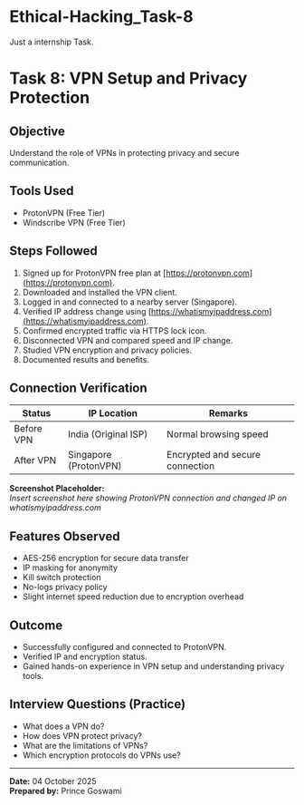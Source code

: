 # Ethical-Hacking_Task-8
Just a internship Task.
# Task 8: VPN Setup and Privacy Protection

## Objective
Understand the role of VPNs in protecting privacy and secure communication.

## Tools Used
- ProtonVPN (Free Tier)
- Windscribe VPN (Free Tier)

## Steps Followed
1. Signed up for ProtonVPN free plan at [https://protonvpn.com](https://protonvpn.com).
2. Downloaded and installed the VPN client.
3. Logged in and connected to a nearby server (Singapore).
4. Verified IP address change using [https://whatismyipaddress.com](https://whatismyipaddress.com).
5. Confirmed encrypted traffic via HTTPS lock icon.
6. Disconnected VPN and compared speed and IP change.
7. Studied VPN encryption and privacy policies.
8. Documented results and benefits.

## Connection Verification
| Status | IP Location | Remarks |
|---------|--------------|----------|
| Before VPN | India (Original ISP) | Normal browsing speed |
| After VPN | Singapore (ProtonVPN) | Encrypted and secure connection |

**Screenshot Placeholder:**  
_Insert screenshot here showing ProtonVPN connection and changed IP on whatismyipaddress.com_

## Features Observed
- AES-256 encryption for secure data transfer  
- IP masking for anonymity  
- Kill switch protection  
- No-logs privacy policy  
- Slight internet speed reduction due to encryption overhead

## Outcome
- Successfully configured and connected to ProtonVPN.  
- Verified IP and encryption status.  
- Gained hands-on experience in VPN setup and understanding privacy tools.

## Interview Questions (Practice)
- What does a VPN do?
- How does VPN protect privacy?
- What are the limitations of VPNs?
- Which encryption protocols do VPNs use?

---
**Date:** 04 October 2025  
**Prepared by:** Prince Goswami
